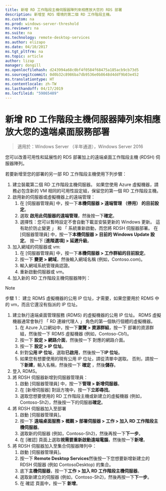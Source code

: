 ```yaml
---
title: 新增 RD 工作階段主機伺服器陣列來相應放大您的 RDS 部署
description: 新增至 RDS 環境的第二個 RD 工作階段主機。
ms.custom: na
ms.prod: windows-server-threshold
ms.reviewer: na
ms.suite: na
ms.technology: remote-desktop-services
ms.author: elizapo
ms.date: 04/10/2017
ms.tgt_pltfrm: na
ms.topic: article
author: lizap
manager: dongill
ms.openlocfilehash: d243994a68c0bf4f0584f68475a185acb9cb73d5
ms.sourcegitcommit: 0d0b32c8986ba7db9536e0b8648d4ddf9b03e452
ms.translationtype: HT
ms.contentlocale: zh-TW
ms.lasthandoff: 04/17/2019
ms.locfileid: "59865489"
---
```

# <a name="scale-out-your-remote-desktop-services-deployment-by-adding-an-rd-session-host-farm"></a>新增 RD 工作階段主機伺服器陣列來相應放大您的遠端桌面服務部署

>適用於：Windows Server （半年通道），Windows Server 2016

您可以改善可用性和延展性的 RDS 部署加上的遠端桌面工作階段主機 (RDSH) 伺服器陣列。   
  
 
若要新增至您的部署的另一部 RD 工作階段主機使用下列步驟：  
  
1. 建立裝載第二個 RD 工作階段主機伺服器。 如果您使用 Azure 虛擬機器，請務必包含新的 VM 相同的可用性設定組，保留您的第一個 RD 工作階段主機。
2. 啟用新的伺服器或虛擬機器上的遠端管理：
   1. 在 [伺服器管理員] 中，按一下**本機伺服器 > 遠端管理 （停用） 的目前設定**。 
   2. 選取 **啟用此伺服器的遠端管理**，然後按一下**確定**。 
   3. 選擇性：您可以暫時設定不會自動下載並安裝更新的 Windows 更新。 這有助於防止變更 」 和 「 系統重新啟動，而您將 RDSH 伺服器部署。 在 [伺服器管理員] 中，按一下**本機伺服器 > 目前的 Windows Update 設定**。 按一下 [**進階選項] > 延遲升級**。 
3. 加入網域的伺服器或 vm:
   1. 在 [伺服器管理員] 中，按一下**本機伺服器 > 工作群組的目前設定**。 
   2. 按一下 **變更 > 網域**，然後輸入網域名稱 (例如，Contoso.com)。 
   3. 輸入網域系統管理員認證。 
   4. 重新啟動伺服器或 vm。
4. 加入新的 RD 工作階段主機伺服器陣列：
>[!NOTE] 
> 步驟 1： 建立 RDMS 虛擬機器的公用 IP 位址，才需要，如果您要用於 RDMS 中的 vm，而且它還沒有指派的 IP 位址。
   
   1. 建立執行遠端桌面管理服務 (RDMS) 的虛擬機器的公用 IP 位址。 RDMS 虛擬機器通常會執行 「 RD 連線代理人 」 角色的第一個執行個體的虛擬機器。  
       1. 在 Azure 入口網站中，按一下**瀏覽 > 資源群組**，按一下 部署的資源群組，然後按一下 RDMS 虛擬機器 (例如，Contoso-Cb1)。  
       2. 按一下 **設定 > 網路介面**，然後按一下 對應的網路介面。   
       3. 按一下 **設定 > IP 位址**。
       4. 針對**公用 IP 位址**，選取**已啟用**，然後按一下**IP 位址**。   
       5. 如果您有想要使用的現有公用 IP 位址，請從清單中選取。 否則，請按一下**新建**，輸入名稱，然後按一下  **確定** ，然後**儲存**。   
   2. 登入 RDMS。
   3. 將 RDSH 伺服器新增到伺服器管理員：   
       1. 啟動 [伺服器管理員] 中，按一下**管理 > 新增伺服器**。   
       2. 在 [新增伺服器] 對話方塊中，按一下**立即尋找**。   
       3. 選取您想要使用的 RD 工作階段主機或新建立的虛擬機器 (例如，Contoso-Sh2)，然後按一下的伺服器**確定**。
   4. 將 RDSH 伺服器加入至部署
       1. 啟動 [伺服器管理員]。  
       2. 按一下 **遠端桌面服務 > 概觀 > 部署伺服器 > 工作 > 加入 RD 工作階段主機伺服器**。   
       3. 選取新的伺服器 (例如，Contoso-Sh2)，然後再按一下**下一步**。  
       4. 在 [確認] 頁面上選取**視需要重新啟動遠端電腦**，然後按一下**新增**。   
   5. 將 RDSH 伺服器加入至集合伺服器陣列中：
       1. 啟動 [伺服器管理員]。   
       2. 按一下  **Remote Desktop Services**然後按一下您想要新增新建立的 RDSH 伺服器 (例如 ContosoDesktop) 的集合。   
       3. 底下**主機伺服器**，按一下**工作 > 加入 RD 工作階段主機伺服器**。   
       4. 選取新建立的伺服器 (例如，Contoso-Sh2)，然後再按一下**下一步**。   
       5. 在 確認 頁面中，按一下 **新增**。   

